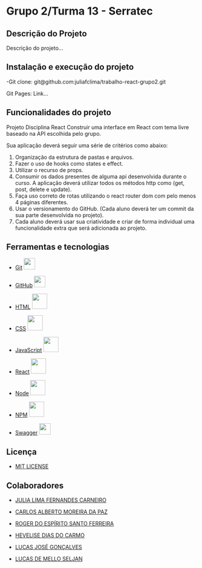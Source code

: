 # Grupo 2/Turma 13 - Serratec

## Descrição do Projeto
<p>Descrição do projeto...</p>

## Instalação e execução do projeto
<p>-Git clone: git@github.com:juliafclima/trabalho-react-grupo2.git</p>
<p>Git Pages: Link...</p>

## Funcionalidades do projeto

Projeto Disciplina React
Construir uma interface em React com tema livre baseado na API escolhida pelo grupo.

Sua aplicação deverá seguir uma série de critérios como abaixo:
1) Organização da estrutura de pastas e arquivos.
2) Fazer o uso de hooks como states e effect.
3) Utilizar o recurso de props.
4) Consumir os dados presentes de alguma api desenvolvida durante o curso. A aplicação deverá utilizar todos os métodos http como (get, post, delete e update).
5) Faça uso correto de rotas utilizando o react router dom com pelo menos 4 páginas diferentes.
6) Usar o versionamento do GitHub. (Cada aluno deverá ter um commit da sua parte desenvolvida no projeto).
7) Cada aluno deverá usar sua criatividade e criar de forma individual uma funcionalidade extra que será adicionada ao projeto.

## Ferramentas e tecnologias

- [Git](https://git-scm.com/) <img loading="lazy" src="https://cdn.jsdelivr.net/gh/devicons/devicon/icons/git/git-original.svg" width="30" height="30"/>

- [GitHub](https://github.com/) <img loading="lazy" src="https://cdn.jsdelivr.net/gh/devicons/devicon/icons/github/github-original.svg" width="30" height="30"/>

- [HTML](https://developer.mozilla.org/pt-BR/docs/Web/HTML) <img loading="lazy" src="https://cdn.jsdelivr.net/gh/devicons/devicon/icons/html5/html5-original.svg" width="40" height="40"/> 

- [CSS](https://developer.mozilla.org/pt-BR/docs/Web/CSS) <img loading="lazy" src="https://cdn.jsdelivr.net/gh/devicons/devicon/icons/css3/css3-original.svg" width="40" height="40"/>

- [JavaScript](https://developer.mozilla.org/pt-BR/docs/Web/JavaScript) <img loading="lazy" src="https://cdn.jsdelivr.net/gh/devicons/devicon/icons/javascript/javascript-original.svg" width="40" height="40"/>

- [React](https://react.dev/) <img loading="lazy" src="https://cdn.jsdelivr.net/gh/devicons/devicon/icons/react/react-original-wordmark.svg" width="40" height="40"/>

- [Node](https://nodejs.org/en) <img loading="lazy" src="https://cdn.jsdelivr.net/gh/devicons/devicon/icons/nodejs/nodejs-original-wordmark.svg" width="40" height="40"/>

- [NPM](https://www.npmjs.com/) <img loading="lazy" src="https://cdn.jsdelivr.net/gh/devicons/devicon/icons/npm/npm-original-wordmark.svg" width="40" height="40"/>

- [Swagger](https://swagger.io/) <img loading="lazy" src="https://cdn4.iconfinder.com/data/icons/colorful-design-basic-icons-1/550/coding_code_green-512.png" width="30" height="30"/>
          
## Licença 
- [MIT LICENSE](https://opensource.org/license/mit/)

## Colaboradores
- [JULIA LIMA FERNANDES CARNEIRO](https://github.com/juliafclima)

- [CARLOS ALBERTO MOREIRA DA PAZ](https://github.com/CarlosAlbertoMPZ)

- [ROGER DO ESPÍRITO SANTO FERREIRA](https://github.com/ferreirarogeer)
 
- [HEVELISE DIAS DO CARMO](https://github.com/Hevelise-Liz)
   
- [LUCAS JOSÉ GONÇALVES](https://github.com/Lucas-Jose-Goncalves)
     
- [LUCAS DE MELLO SELJAN](https://github.com/Lucas-Seljan)
